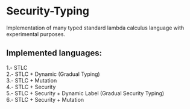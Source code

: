 # Security-Typing
Implementation of many typed standard lambda calculus language with experimental purposes.

## Implemented languages:

1.- STLC\
2.- STLC + Dynamic (Gradual Typing)\
3.- STLC + Mutation\
4.- STLC + Security\
5.- STLC + Security + Dynamic Label (Gradual Security Typing)\
6.- STLC + Security + Mutation

